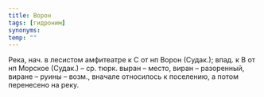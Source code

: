 ```yaml
---
title: Ворон
tags: [гидроним]
synonyms:
temp: ""
---
```


Река, нач. в лесистом амфитеатре к С от нп Ворон (Судак.); впад. к В от нп
Морское (Судак.) – ср. тюрк. выран – место, виран – разоренный, виране – руины –
возм., вначале относилось к поселению, а потом перенесено на реку.
